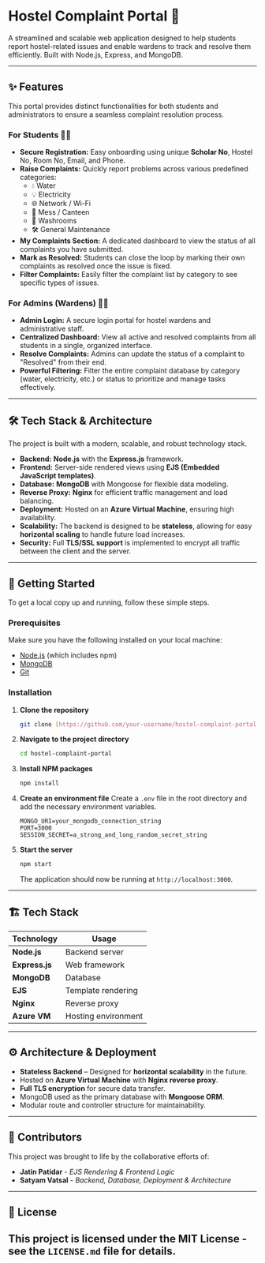 # Hostel Complaint Portal 🏢

A streamlined and scalable web application designed to help students report hostel-related issues and enable wardens to track and resolve them efficiently. Built with Node.js, Express, and MongoDB.



---

## ✨ Features

This portal provides distinct functionalities for both students and administrators to ensure a seamless complaint resolution process.

### For Students 🧑‍🎓

* **Secure Registration:** Easy onboarding using unique **Scholar No**, Hostel No, Room No, Email, and Phone.
* **Raise Complaints:** Quickly report problems across various predefined categories:
    * 💧 Water
    * 💡 Electricity
    * 🌐 Network / Wi-Fi
    * 🍲 Mess / Canteen
    * 🚻 Washrooms
    * 🛠️ General Maintenance
* **My Complaints Section:** A dedicated dashboard to view the status of all complaints you have submitted.
* **Mark as Resolved:** Students can close the loop by marking their own complaints as resolved once the issue is fixed.
* **Filter Complaints:** Easily filter the complaint list by category to see specific types of issues.

### For Admins (Wardens) 👨‍💼

* **Admin Login:** A secure login portal for hostel wardens and administrative staff.
* **Centralized Dashboard:** View all active and resolved complaints from all students in a single, organized interface.
* **Resolve Complaints:** Admins can update the status of a complaint to "Resolved" from their end.
* **Powerful Filtering:** Filter the entire complaint database by category (water, electricity, etc.) or status to prioritize and manage tasks effectively.

---

## 🛠️ Tech Stack & Architecture

The project is built with a modern, scalable, and robust technology stack.

* **Backend:** **Node.js** with the **Express.js** framework.
* **Frontend:** Server-side rendered views using **EJS (Embedded JavaScript templates)**.
* **Database:** **MongoDB** with Mongoose for flexible data modeling.
* **Reverse Proxy:** **Nginx** for efficient traffic management and load balancing.
* **Deployment:** Hosted on an **Azure Virtual Machine**, ensuring high availability.
* **Scalability:** The backend is designed to be **stateless**, allowing for easy **horizontal scaling** to handle future load increases.
* **Security:** Full **TLS/SSL support** is implemented to encrypt all traffic between the client and the server.



---

## 🚀 Getting Started

To get a local copy up and running, follow these simple steps.

### Prerequisites

Make sure you have the following installed on your local machine:
* [Node.js](https://nodejs.org/en/) (which includes npm)
* [MongoDB](https://www.mongodb.com/try/download/community)
* [Git](https://git-scm.com/)

### Installation

1.  **Clone the repository**
    ```sh
    git clone [https://github.com/your-username/hostel-complaint-portal.git](https://github.com/your-username/hostel-complaint-portal.git)
    ```
2.  **Navigate to the project directory**
    ```sh
    cd hostel-complaint-portal
    ```
3.  **Install NPM packages**
    ```sh
    npm install
    ```
4.  **Create an environment file**
    Create a `.env` file in the root directory and add the necessary environment variables.
    ```env
    MONGO_URI=your_mongodb_connection_string
    PORT=3000
    SESSION_SECRET=a_strong_and_long_random_secret_string
    ```
5.  **Start the server**
    ```sh
    npm start
    ```
    The application should now be running at `http://localhost:3000`.

---



## 🏗️ Tech Stack

| Technology | Usage |
|------------|-------|
| **Node.js** | Backend server |
| **Express.js** | Web framework |
| **MongoDB** | Database |
| **EJS** | Template rendering |
| **Nginx** | Reverse proxy |
| **Azure VM** | Hosting environment |

---

## ⚙️ Architecture & Deployment

- **Stateless Backend** – Designed for **horizontal scalability** in the future.
- Hosted on **Azure Virtual Machine** with **Nginx reverse proxy**.
- **Full TLS encryption** for secure data transfer.
- MongoDB used as the primary database with **Mongoose ORM**.
- Modular route and controller structure for maintainability.

---
## 👥 Contributors

This project was brought to life by the collaborative efforts of:

* **Jatin Patidar** - *EJS Rendering & Frontend Logic*
* **Satyam Vatsal** - *Backend, Database, Deployment & Architecture*

---

## 📄 License

This project is licensed under the MIT License - see the `LICENSE.md` file for details.
---
